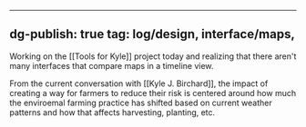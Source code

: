 
---
dg-publish: true
tag: log/design, interface/maps,
---

Working on the [[Tools for Kyle]] project today and realizing that there aren't many interfaces that compare maps in a timeline view. 

From the current conversation with [[Kyle J. Birchard]], the impact of creating a way for farmers to reduce their risk is centered around how much the enviroemal farming practice has shifted based on current weather patterns and how that affects harvesting, planting, etc. 

